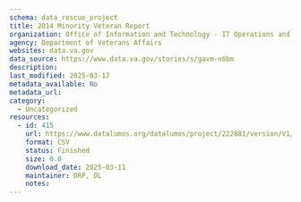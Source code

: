 ```yaml
---
schema: data_rescue_project 
title: 2014 Minority Veteran Report
organization: Office of Information and Technology - IT Operations and Services (ITOPS)
agency: Department of Veterans Affairs
websites: data.va.gov
data_source: https://www.data.va.gov/stories/s/gavm-n6bm
description: 
last_modified: 2025-03-17
metadata_available: No
metadata_url: 
category:
  - Uncategorized
resources:
  - id: 415
    url: https://www.datalumos.org/datalumos/project/222881/version/V1/view
    format: CSV
    status: Finished
    size: 0.0
    download_date: 2025-03-11
    maintainer: DRP, DL
    notes: 
---
```

